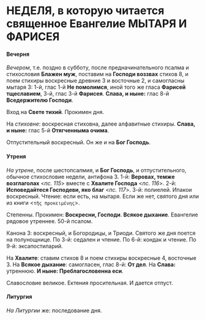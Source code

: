 
# НЕДЕЛЯ, в которую читается священное Евангелие МЫТАРЯ И ФАРИСЕЯ

#### Вечерня

*Вечером*, т.е. поздно в субботу, после предначинательного псалма и стихословия **Блажен муж**, 
поставим на **Господи воззвах** стихов 8, и поем стихиры воскресные древние 3 и восточные 2, 
и самогласны мытаря 3: 1-й, глас 1-й **Не помолимся**, иной того же гласа **Фарисей тщеславием**, 
3-й, глас 3-й **Фарисея**. **Слава, и ныне:** глас 8-й **Вседержителю Господи**.  

Вход на **Свете тихий**. Прокимен дня. 

На *стиховне*: воскресная стиховна, далее алфавитные стихиры. **Слава, и ныне:** глас 5-й 
**Отягченныма очима**.  

Отпустительный воскресный. Он же и на **Бог Господь**.  

#### Утреня

*На утрене*, после шестопсалмия, и **Бог Господь**, и отпустительного, обычное стихословие недели, 
антифона 3. 1-й: **Веровах, темже возглаголах** <*пс. 115*> вместе с **Хвалите Господа** <*пс. 116*>. 
2-й: **Исповедайтеся Господеви, яко благ** <*пс. 117*>. 
3-й: полиелей. 
Ипакои воскресный. 
Чтение: если есть, на мытаря. Если же нет, святого дня или из книги <`τῆς προκειμένης`>. 

Степенны. Прокимен: **Воскресни, Господи**. **Всякое дыхание**. Евангелие рядовое утреннее. 
50-й псалом. 

Канона 3: воскресный, и Богородицы, и Триоди. Святого же дня поется на полунощнице. 
По 3-й: седален и чтение. 
По 6-й: кондак и чтение. 
По 9-й: эксапостиларий. 

На **Хвалите**: ставим стихов 8 и поем стихиры воскресные 4, восточные 3. На **Всякое дыхание**: 
самогласен, глас 8-й: **От дел**. На **Слава:** утреннюю. **И ныне: Преблагословенна еси**. 

Славословие великое. Ектения просительная. И дается отпуст. 

#### Литургия

*На Литургии* же: последование дня. 
 